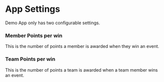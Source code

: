# App Settings

Demo App only has two configurable settings.

### Member Points per win

This is the number of points a member is awarded when they win an event.

### Team Points per win

This is the number of points a team is awarded when a team member wins an event.

